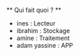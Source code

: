 ** Qui fait quoi ? ** 
- ines : Lecteur 
- ibrahim : Stockage 
- amine : Traitement 
- adam yassine : APP 
